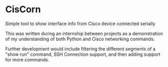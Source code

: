 # CisCorn
Simple tool to show interface info from Cisco device connected serially

This was written during an internship between projects as a demonstration of my understanding
 of both Python and Cisco networking commands.
 
Further development would include filtering the different segments of a "show run" command,
 SSH Connection support, and then adding support for more commands.
